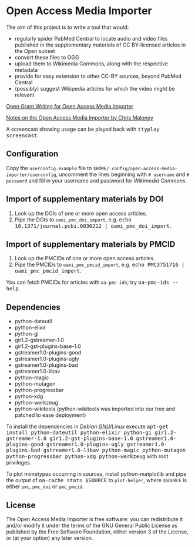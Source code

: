 <h1>Open Access Media Importer</h1>
<p>The aim of this project is to write a tool that would:
<ul>
<li>regularly spider PubMed Central to locate audio and video files published in the supplementary materials of CC BY-licensed articles in the Open subset
<li>convert these files to OGG
<li>upload them to Wikimedia Commons, along with the respective metadata
<li>provide for easy extension to other CC-BY sources, beyond PubMed Central
<li>(possibly) suggest Wikipedia articles for which the video might be relevant
</ul>
<p><a href="http://en.wikiversity.org/wiki/User:OpenScientist/Open_grant_writing/Wissenswert_2011">Open Grant Writing for Open Access Media Importer</a>
<p><a href="http://chrismaloney.org/notes/OAMI">Notes on the Open Access Media Importer by Chris Maloney</a>
<p>A screencast showing usage can be played back with <kbd>ttyplay screencast</kbd>.
<h2>Configuration</h2>
<p>Copy the <code>userconfig.example</code> file to <code>$HOME/.config/open-access-media-importer/userconfig</code>, uncomment the lines beginning with <code># username</code> and <code># password</code> and fill in your username and password for <i>Wikimedia Commons</i>.
<h2>Import of supplementary materials by DOI</h2>
<ol>
<li>Look up the DOIs of one or more open access articles.
<li>Pipe the DOIs to <code>oami_pmc_doi_import</code>, e.g. <kbd>echo 10.1371/journal.pcbi.0030212 | oami_pmc_doi_import</kbd>.
</ol>
<h2>Import of supplementary materials by PMCID</h2>
<ol>
<li>Look up the PMCIDs of one or more open access articles.
<li>Pipe the PMCIDs to <code>oami_pmc_pmcid_import</code>, e.g. <kbd>echo PMC3751716 | oami_pmc_pmcid_import</kbd>.
</ol>
<p>You can fetch PMCIDs for articles with <code>oa-pmc-ids</code>; try <kbd>oa-pmc-ids --help</kbd>.
<h2>Dependencies</h2>
<ul>
<li>python-dateutil <http://pypi.python.org/pypi/python-dateutil>
<li>python-elixir <http://elixir.ematia.de/trac/wiki>
<li>python-gi
<li>gir1.2-gstreamer-1.0
<li>gir1.2-gst-plugins-base-1.0
<li>gstreamer1.0-plugins-good
<li>gstreamer1.0-plugins-ugly
<li>gstreamer1.0-plugins-bad
<li>gstreamer1.0-libav
<li>python-magic <http://www.darwinsys.com/file/>
<li>python-mutagen <http://code.google.com/p/mutagen/>
<li>python-progressbar <http://pypi.python.org/pypi/progressbar/2.2>
<li>python-xdg <http://freedesktop.org/wiki/Software/pyxdg>
<li>python-werkzeug <http://werkzeug.pocoo.org/>
<li>python-wikitools <http://code.google.com/p/python-wikitools/> (python-wikitools was imported into our tree and patched to ease deployment)
</ul>
<p>To install the dependencies in <i>Debian <abbr title="GNU is Not Unix">GNU</abbr>/Linux</i> execute <kbd>apt-get install python-dateutil python-elixir python-gi gir1.2-gstreamer-1.0 gir1.2-gst-plugins-base-1.0 gstreamer1.0-plugins-good gstreamer1.0-plugins-ugly gstreamer1.0-plugins-bad gstreamer1.0-libav python-magic python-mutagen python-progressbar python-xdg python-werkzeug</kbd> with root privileges.
<p>To plot mimetypes occurring in sources, install python-matplotlib and pipe the output of <kbd>oa-cache stats $SOURCE</kbd> to <code>plot-helper</code>, where <code>$SOURCE</code> is either <code>pmc</code>, <code>pmc_doi</code> or <code>pmc_pmcid</code>.
<h2>License</h2>
<p>The Open Access Media Importer is free software: you can redistribute it and/or modify it under the terms of the GNU General Public License  as published by the Free Software Foundation, either version 3 of the License, or (at your option) any later version.
